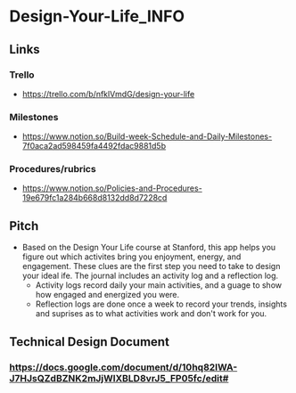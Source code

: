 # Design-Your-Life_INFO

## Links
### Trello
  - https://trello.com/b/nfklVmdG/design-your-life
### Milestones
  - https://www.notion.so/Build-week-Schedule-and-Daily-Milestones-7f0aca2ad598459fa4492fdac9881d5b
### Procedures/rubrics
  - https://www.notion.so/Policies-and-Procedures-19e679fc1a284b668d8132dd8d7228cd

## Pitch
- Based on the Design Your Life course at Stanford, this app helps you figure out which activites bring you enjoyment, energy, and engagement. These clues are the first step you need to take to design your ideal ife. The journal includes an activity log and a reflection log.
    - Activity logs record daily your main activities, and a guage to show how engaged and energized you were. 
    - Reflection logs are done once a week to record your trends, insights and suprises as to what activities work and don't work for you. 

## Technical Design Document

### https://docs.google.com/document/d/10hq82IWA-J7HJsQZdBZNK2mJjWlXBLD8vrJ5_FP05fc/edit#
